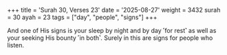 +++
title = 'Surah 30, Verses 23'
date = '2025-08-27'
weight = 3432
surah = 30
ayah = 23
tags = ["day", "people", "signs"]
+++

And one of His signs is your sleep by night and by day ˹for rest˺ as well as your seeking His bounty ˹in both˺. Surely in this are signs for people who listen.